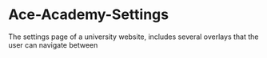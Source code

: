 # Ace-Academy-Settings
The settings page of a university website, includes several overlays that the user can navigate between
